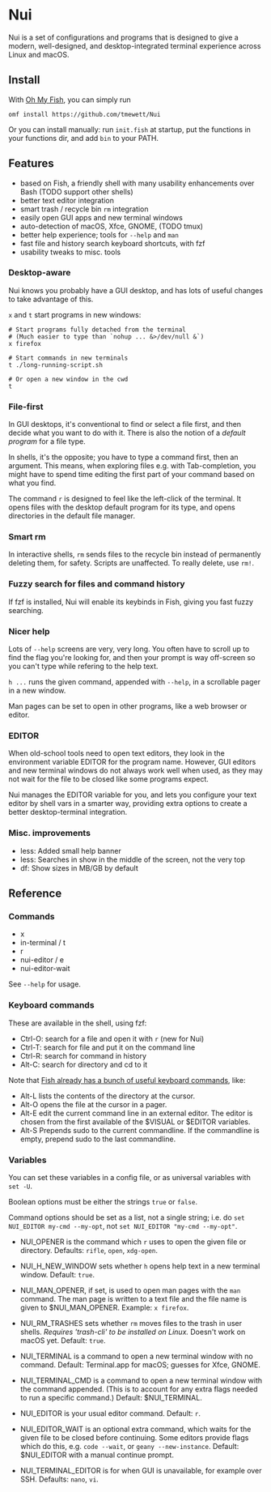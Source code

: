 # Nui

Nui is a set of configurations and programs that is designed to give a modern, well-designed, and desktop-integrated terminal experience across Linux and macOS.

## Install

With [Oh My Fish](https://github.com/oh-my-fish/oh-my-fish), you can simply run

    omf install https://github.com/tmewett/Nui

Or you can install manually: run `init.fish` at startup, put the functions in your functions dir, and add `bin` to your PATH.

## Features

* based on Fish, a friendly shell with many usability enhancements over Bash (TODO support other shells)
* better text editor integration
* smart trash / recycle bin `rm` integration
* easily open GUI apps and new terminal windows
* auto-detection of macOS, Xfce, GNOME, (TODO tmux)
* better help experience; tools for `--help` and `man`
* fast file and history search keyboard shortcuts, with fzf
* usability tweaks to misc. tools

### Desktop-aware
Nui knows you probably have a GUI desktop, and has lots of useful changes to take advantage of this.

`x` and `t` start programs in new windows:

    # Start programs fully detached from the terminal
    # (Much easier to type than `nohup ... &>/dev/null &`)
    x firefox

    # Start commands in new terminals
    t ./long-running-script.sh

    # Or open a new window in the cwd
    t

### File-first
In GUI desktops, it's conventional to find or select a file first, and then decide what you want to do with it. There is also the notion of a *default program* for a file type.

In shells, it's the opposite; you have to type a command first, then an argument. This means, when exploring files e.g. with Tab-completion, you might have to spend time editing the first part of your command based on what you find.

The command `r` is designed to feel like the left-click of the terminal. It opens files with the desktop default program for its type, and opens directories in the default file manager.

### Smart rm
In interactive shells, `rm` sends files to the recycle bin instead of permanently deleting them, for safety. Scripts are unaffected. To really delete, use `rm!`.

### Fuzzy search for files and command history
If fzf is installed, Nui will enable its keybinds in Fish, giving you fast fuzzy searching.

### Nicer help
Lots of `--help` screens are very, very long. You often have to scroll up to find the flag you're looking for, and then your prompt is way off-screen so you can't type while refering to the help text.

`h ...` runs the given command, appended with `--help`, in a scrollable pager in a new window.

Man pages can be set to open in other programs, like a web browser or editor.

### EDITOR
When old-school tools need to open text editors, they look in the environment variable EDITOR for the program name. However, GUI editors and new terminal windows do not always work well when used, as they may not wait for the file to be closed like some programs expect.

Nui manages the EDITOR variable for you, and lets you configure your text editor by shell vars in a smarter way, providing extra options to create a better desktop-terminal integration.

### Misc. improvements
* less: Added small help banner
* less: Searches in show in the middle of the screen, not the very top
* df: Show sizes in MB/GB by default

## Reference

### Commands

* x
* in-terminal / t
* r
* nui-editor / e
* nui-editor-wait

See `--help` for usage.

### Keyboard commands

These are available in the shell, using fzf:

* Ctrl-O: search for a file and open it with `r` (new for Nui)
* Ctrl-T: search for file and put it on the command line
* Ctrl-R: search for command in history
* Alt-C: search for directory and cd to it

Note that [Fish already has a bunch of useful keyboard commands](https://fishshell.com/docs/current/interactive.html#shared-bindings), like:

* Alt-L lists the contents of the directory at the cursor.
* Alt-O opens the file at the cursor in a pager.
* Alt-E edit the current command line in an external editor. The editor is chosen from the first available of the $VISUAL or $EDITOR variables.
* Alt-S Prepends sudo to the current commandline. If the commandline is empty, prepend sudo to the last commandline.

### Variables

You can set these variables in a config file, or as universal variables with `set -U`.

Boolean options must be either the strings `true` or `false`.

Command options should be set as a list, not a single string; i.e. do `set NUI_EDITOR my-cmd --my-opt`, not `set NUI_EDITOR "my-cmd --my-opt"`.

* NUI_OPENER is the command which `r` uses to open the given file or directory. Defaults: `rifle`, `open`, `xdg-open`.

* NUI_H_NEW_WINDOW sets whether `h` opens help text in a new terminal window. Default: `true`.

* NUI_MAN_OPENER, if set, is used to open man pages with the `man` command. The man page is written to a text file and the file name is given to $NUI_MAN_OPENER. Example: `x firefox`.

* NUI_RM_TRASHES sets whether `rm` moves files to the trash in user shells. *Requires 'trash-cli' to be installed on Linux.* Doesn't work on macOS yet. Default: `true`.

* NUI_TERMINAL is a command to open a new terminal window with no command. Default: Terminal.app for macOS; guesses for Xfce, GNOME.

* NUI_TERMINAL_CMD is a command to open a new terminal window with the command appended. (This is to account for any extra flags needed to run a specific command.) Default: $NUI_TERMINAL.

* NUI_EDITOR is your usual editor command. Default: `r`.

* NUI_EDITOR_WAIT is an optional extra command, which waits for the given file to be closed before continuing. Some editors provide flags which do this, e.g. `code --wait`, or `geany --new-instance`. Default: $NUI_EDITOR with a manual continue prompt.

* NUI_TERMINAL_EDITOR is for when GUI is unavailable, for example over SSH. Defaults: `nano`, `vi`.
